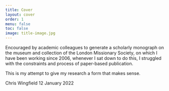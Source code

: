 ```yaml
---
title: Cover
layout: cover
order: 1
menu: false
toc: false
image: title-image.jpg
---
```


Encouraged by academic colleagues to generate a scholarly monograph on the museum and collection of the London Missionary Society, on which I have been working since 2006, whenever I sat down to do this, I struggled with the constraints and process of paper-based publication.

This is my attempt to give my research a form that makes sense.

Chris Wingfield
12 January 2022
